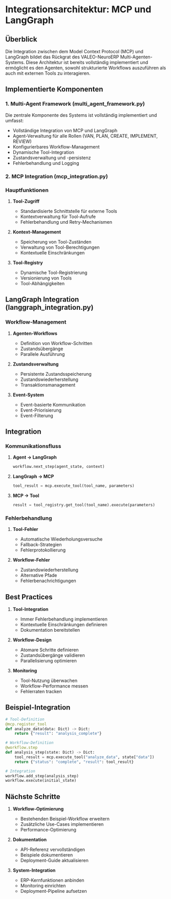# Integrationsarchitektur: MCP und LangGraph

## Überblick

Die Integration zwischen dem Model Context Protocol (MCP) und LangGraph bildet das Rückgrat des VALEO-NeuroERP Multi-Agenten-Systems. Diese Architektur ist bereits vollständig implementiert und ermöglicht es den Agenten, sowohl strukturierte Workflows auszuführen als auch mit externen Tools zu interagieren.

## Implementierte Komponenten

### 1. Multi-Agent Framework (multi_agent_framework.py)

Die zentrale Komponente des Systems ist vollständig implementiert und umfasst:

- Vollständige Integration von MCP und LangGraph
- Agent-Verwaltung für alle Rollen (VAN, PLAN, CREATE, IMPLEMENT, REVIEW)
- Konfigurierbares Workflow-Management
- Dynamische Tool-Integration
- Zustandsverwaltung und -persistenz
- Fehlerbehandlung und Logging

### 2. MCP Integration (mcp_integration.py)

### Hauptfunktionen

1. **Tool-Zugriff**
   - Standardisierte Schnittstelle für externe Tools
   - Kontextverwaltung für Tool-Aufrufe
   - Fehlerbehandlung und Retry-Mechanismen

2. **Kontext-Management**
   - Speicherung von Tool-Zuständen
   - Verwaltung von Tool-Berechtigungen
   - Kontextuelle Einschränkungen

3. **Tool-Registry**
   - Dynamische Tool-Registrierung
   - Versionierung von Tools
   - Tool-Abhängigkeiten

## LangGraph Integration (langgraph_integration.py)

### Workflow-Management

1. **Agenten-Workflows**
   - Definition von Workflow-Schritten
   - Zustandsübergänge
   - Parallele Ausführung

2. **Zustandsverwaltung**
   - Persistente Zustandsspeicherung
   - Zustandswiederherstellung
   - Transaktionsmanagement

3. **Event-System**
   - Event-basierte Kommunikation
   - Event-Priorisierung
   - Event-Filterung

## Integration

### Kommunikationsfluss

1. **Agent → LangGraph**
   ```python
   workflow.next_step(agent_state, context)
   ```

2. **LangGraph → MCP**
   ```python
   tool_result = mcp.execute_tool(tool_name, parameters)
   ```

3. **MCP → Tool**
   ```python
   result = tool_registry.get_tool(tool_name).execute(parameters)
   ```

### Fehlerbehandlung

1. **Tool-Fehler**
   - Automatische Wiederholungsversuche
   - Fallback-Strategien
   - Fehlerprotokollierung

2. **Workflow-Fehler**
   - Zustandswiederherstellung
   - Alternative Pfade
   - Fehlerbenachrichtigungen

## Best Practices

1. **Tool-Integration**
   - Immer Fehlerbehandlung implementieren
   - Kontextuelle Einschränkungen definieren
   - Dokumentation bereitstellen

2. **Workflow-Design**
   - Atomare Schritte definieren
   - Zustandsübergänge validieren
   - Parallelisierung optimieren

3. **Monitoring**
   - Tool-Nutzung überwachen
   - Workflow-Performance messen
   - Fehlerraten tracken

## Beispiel-Integration

```python
# Tool-Definition
@mcp.register_tool
def analyze_data(data: Dict) -> Dict:
    return {"result": "analysis_complete"}

# Workflow-Definition
@workflow.step
def analysis_step(state: Dict) -> Dict:
    tool_result = mcp.execute_tool("analyze_data", state["data"])
    return {"status": "complete", "result": tool_result}

# Integration
workflow.add_step(analysis_step)
workflow.execute(initial_state)
```

## Nächste Schritte

1. **Workflow-Optimierung**
   - Bestehenden Beispiel-Workflow erweitern
   - Zusätzliche Use-Cases implementieren
   - Performance-Optimierung

2. **Dokumentation**
   - API-Referenz vervollständigen
   - Beispiele dokumentieren
   - Deployment-Guide aktualisieren

3. **System-Integration**
   - ERP-Kernfunktionen anbinden
   - Monitoring einrichten
   - Deployment-Pipeline aufsetzen 